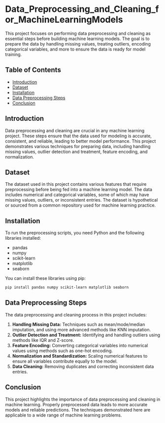 # Data_Preprocessing_and_Cleaning_for_MachineLearningModels     

This project focuses on performing data preprocessing and cleaning as essential steps before building machine learning models. The goal is to prepare the data by handling missing values, treating outliers, encoding categorical variables, and more to ensure the data is ready for model training.

## Table of Contents
- [Introduction](#introduction)
- [Dataset](#dataset)
- [Installation](#installation)
- [Data Preprocessing Steps](#data-preprocessing-steps)
- [Conclusion](#conclusion)


## Introduction

Data preprocessing and cleaning are crucial in any machine learning project. These steps ensure that the data used for modeling is accurate, consistent, and reliable, leading to better model performance. This project demonstrates various techniques for preparing data, including handling missing values, outlier detection and treatment, feature encoding, and normalization.

## Dataset

The dataset used in this project contains various features that require preprocessing before being fed into a machine learning model. The data includes numerical and categorical variables, some of which may have missing values, outliers, or inconsistent entries. The dataset is hypothetical or sourced from a common repository used for machine learning practice.

## Installation

To run the preprocessing scripts, you need Python and the following libraries installed:

- pandas
- numpy
- scikit-learn
- matplotlib
- seaborn

You can install these libraries using pip:

```bash
pip install pandas numpy scikit-learn matplotlib seaborn
```

## Data Preprocessing Steps

The data preprocessing and cleaning process in this project includes:

1. **Handling Missing Data:** Techniques such as mean/mode/median imputation, and using more advanced methods like KNN imputation.
2. **Outlier Detection and Treatment:** Identifying and handling outliers using methods like IQR and Z-score.
3. **Feature Encoding:** Converting categorical variables into numerical values using methods such as one-hot encoding.
4. **Normalization and Standardization:** Scaling numerical features to ensure all variables contribute equally to the model.
5. **Data Cleaning:** Removing duplicates and correcting inconsistent data entries.

## Conclusion

This project highlights the importance of data preprocessing and cleaning in machine learning. Properly preprocessed data leads to more accurate models and reliable predictions. The techniques demonstrated here are applicable to a wide range of machine learning problems.


